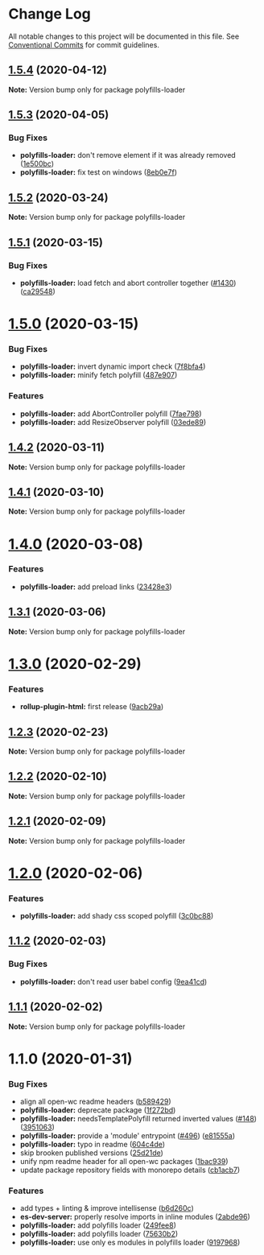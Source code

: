 # Change Log

All notable changes to this project will be documented in this file.
See [Conventional Commits](https://conventionalcommits.org) for commit guidelines.

## [1.5.4](https://github.com/open-wc/open-wc/compare/polyfills-loader@1.5.3...polyfills-loader@1.5.4) (2020-04-12)

**Note:** Version bump only for package polyfills-loader





## [1.5.3](https://github.com/open-wc/open-wc/compare/polyfills-loader@1.5.2...polyfills-loader@1.5.3) (2020-04-05)


### Bug Fixes

* **polyfills-loader:** don't remove element if it was already removed ([1e500bc](https://github.com/open-wc/open-wc/commit/1e500bc4c23ab467967d5b50b7d3ced0047bbfb5))
* **polyfills-loader:** fix test on windows ([8eb0e7f](https://github.com/open-wc/open-wc/commit/8eb0e7feed3d86a2401633c4d99cbcbdca6ec6c7))





## [1.5.2](https://github.com/open-wc/open-wc/compare/polyfills-loader@1.5.1...polyfills-loader@1.5.2) (2020-03-24)

**Note:** Version bump only for package polyfills-loader





## [1.5.1](https://github.com/open-wc/open-wc/compare/polyfills-loader@1.5.0...polyfills-loader@1.5.1) (2020-03-15)


### Bug Fixes

* **polyfills-loader:** load fetch and abort controller together ([#1430](https://github.com/open-wc/open-wc/issues/1430)) ([ca29548](https://github.com/open-wc/open-wc/commit/ca2954822440dbb218420be99dfbd2df03760dbd))





# [1.5.0](https://github.com/open-wc/open-wc/compare/polyfills-loader@1.4.2...polyfills-loader@1.5.0) (2020-03-15)


### Bug Fixes

* **polyfills-loader:** invert dynamic import check ([7f8bfa4](https://github.com/open-wc/open-wc/commit/7f8bfa4ca0aaf37394005077f54c06643cd82ef7))
* **polyfills-loader:** minify fetch polyfill ([487e907](https://github.com/open-wc/open-wc/commit/487e90754371f421cd148afa922aa3a4101ee26d))


### Features

* **polyfills-loader:** add AbortController polyfill ([7fae798](https://github.com/open-wc/open-wc/commit/7fae798bda0d3156e850c81b64381b80e8512c55))
* **polyfills-loader:** add ResizeObserver polyfill ([03ede89](https://github.com/open-wc/open-wc/commit/03ede89140e9fdb103283410c95643303909f6b3))





## [1.4.2](https://github.com/open-wc/open-wc/compare/polyfills-loader@1.4.1...polyfills-loader@1.4.2) (2020-03-11)

**Note:** Version bump only for package polyfills-loader





## [1.4.1](https://github.com/open-wc/open-wc/compare/polyfills-loader@1.4.0...polyfills-loader@1.4.1) (2020-03-10)

**Note:** Version bump only for package polyfills-loader





# [1.4.0](https://github.com/open-wc/open-wc/compare/polyfills-loader@1.3.1...polyfills-loader@1.4.0) (2020-03-08)


### Features

* **polyfills-loader:** add preload links ([23428e3](https://github.com/open-wc/open-wc/commit/23428e344154af6826e7db6a72f67533f3bd9511))





## [1.3.1](https://github.com/open-wc/open-wc/compare/polyfills-loader@1.3.0...polyfills-loader@1.3.1) (2020-03-06)

**Note:** Version bump only for package polyfills-loader





# [1.3.0](https://github.com/open-wc/open-wc/compare/polyfills-loader@1.2.3...polyfills-loader@1.3.0) (2020-02-29)


### Features

* **rollup-plugin-html:** first release ([9acb29a](https://github.com/open-wc/open-wc/commit/9acb29ac84b0ef7e2b06c57043c9d2c76d5a29c0))





## [1.2.3](https://github.com/open-wc/open-wc/compare/polyfills-loader@1.2.2...polyfills-loader@1.2.3) (2020-02-23)

**Note:** Version bump only for package polyfills-loader





## [1.2.2](https://github.com/open-wc/open-wc/compare/polyfills-loader@1.2.1...polyfills-loader@1.2.2) (2020-02-10)

**Note:** Version bump only for package polyfills-loader





## [1.2.1](https://github.com/open-wc/open-wc/compare/polyfills-loader@1.2.0...polyfills-loader@1.2.1) (2020-02-09)

**Note:** Version bump only for package polyfills-loader





# [1.2.0](https://github.com/open-wc/open-wc/compare/polyfills-loader@1.1.2...polyfills-loader@1.2.0) (2020-02-06)


### Features

* **polyfills-loader:** add shady css scoped polyfill ([3c0bc88](https://github.com/open-wc/open-wc/commit/3c0bc88f0e67806abbb901d689b01c565261b6e0))





## [1.1.2](https://github.com/open-wc/open-wc/compare/polyfills-loader@1.1.1...polyfills-loader@1.1.2) (2020-02-03)


### Bug Fixes

* **polyfills-loader:** don't read user babel config ([9ea41cd](https://github.com/open-wc/open-wc/commit/9ea41cddc934de394b80853a75ad070e3b6edd05))





## [1.1.1](https://github.com/open-wc/open-wc/compare/polyfills-loader@1.1.0...polyfills-loader@1.1.1) (2020-02-02)

**Note:** Version bump only for package polyfills-loader





# 1.1.0 (2020-01-31)


### Bug Fixes

* align all open-wc readme headers ([b589429](https://github.com/open-wc/open-wc/commit/b5894290e27adf465484d1d7e7bf08fad279d3f4))
* **polyfills-loader:** deprecate package ([1f272bd](https://github.com/open-wc/open-wc/commit/1f272bd4d767a13d989371c193b0c6e677033483))
* **polyfills-loader:** needsTemplatePolyfill returned inverted values ([#148](https://github.com/open-wc/open-wc/issues/148)) ([3951063](https://github.com/open-wc/open-wc/commit/395106344da7d1824f54031b77e3efb3ebb3504b))
* **polyfills-loader:** provide a 'module' entrypoint ([#496](https://github.com/open-wc/open-wc/issues/496)) ([e81555a](https://github.com/open-wc/open-wc/commit/e81555a2acaed315c259abce178b0cd5bf741b7e))
* **polyfills-loader:** typo in readme ([604c4de](https://github.com/open-wc/open-wc/commit/604c4de5c66ee6e4ce5a66c0ce67bf914eabe33f))
* skip brooken published versions ([25d21de](https://github.com/open-wc/open-wc/commit/25d21def522f22f98fc8c71b4c055617089c0e23))
* unify npm readme header for all open-wc packages ([1bac939](https://github.com/open-wc/open-wc/commit/1bac9391f8866cac1667afadb26b0693f5f0c591))
* update package repository fields with monorepo details ([cb1acb7](https://github.com/open-wc/open-wc/commit/cb1acb7e59cb8161528b010342e15d6bba1cf457))


### Features

* add types + linting & improve intellisense ([b6d260c](https://github.com/open-wc/open-wc/commit/b6d260c04f2d634a3bc64beca38c64c4d95ce6be))
* **es-dev-server:** properly resolve imports in inline modules ([2abde96](https://github.com/open-wc/open-wc/commit/2abde96787753185c67cd16c530bc7697716d917))
* **polyfills-loader:** add polyfills loader ([249fee8](https://github.com/open-wc/open-wc/commit/249fee8a64982021eb2e1ad1937f3c08a4abc3c5))
* **polyfills-loader:** add polyfills loader ([75630b2](https://github.com/open-wc/open-wc/commit/75630b262c1f1d56d57864d1a40eea63899285de))
* **polyfills-loader:** use only es modules in polyfills loader ([9197968](https://github.com/open-wc/open-wc/commit/91979688b1ad4d63e9fd30d297d2509c8dd5712d))
